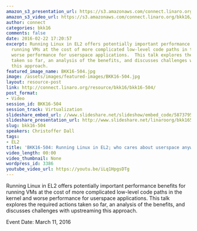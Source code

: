```yaml
---
amazon_s3_presentation_url: https://s3.amazonaws.com/connect.linaro.org/bkk16/Presentations/Friday/BKK16-504.pdf
amazon_s3_video_url: https://s3.amazonaws.com/connect.linaro.org/bkk16/Videos/Friday/BKK16-504%20Running%20Linux%20in%20EL2.mp4
author: connect
categories: bkk16
comments: false
date: 2016-02-22 17:20:57
excerpt: Running Linux in EL2 offers potentially important performance benefits for
  running VMs at the cost of more complicated low-level code paths in the kernel and
  worse performance for userspace applications.  This talk explores the required actions
  taken so far, an analysis of the benefits, and discusses challenges with upstreaming
  this approach.
featured_image_name: BKK16-504.jpg
image: /assets/images/featured-images/BKK16-504.jpg
layout: resource-post
link: http://connect.linaro.org/resource/bkk16/bkk16-504/
post_format:
- Video
session_id: BKK16-504
session_track: Virtualization
slideshare_embed_url: //www.slideshare.net/slideshow/embed_code/58737959
slideshare_presentation_url: http://www.slideshare.net/linaroorg/bkk16504-running-linux-in-el2-virtualization
slug: bkk16-504
speakers: Christoffer Dall
tags:
- EL2
title: 'BKK16-504: Running Linux in EL2; who cares about userspace anyway?'
video_length: 00:00
video_thumbnail: None
wordpress_id: 3386
youtube_video_url: https://youtu.be/iLq1HpgsDTg
---
```


Running Linux in EL2 offers potentially important performance benefits for running VMs at the cost of more complicated low-level code paths in the kernel and worse performance for userspace applications.  This talk explores the required actions taken so far, an analysis of the benefits, and discusses challenges with upstreaming this approach.

Event Date: March 11, 2016
